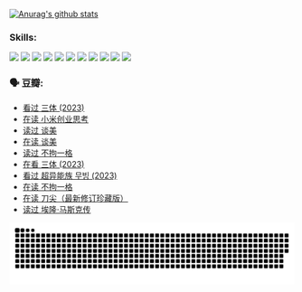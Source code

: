 
[![Anurag's github stats](https://github-readme-stats.vercel.app/api?username=w940853815)](https://github.com/anuraghazra/github-readme-stats)

### Skills:

<code><img height="32" src="https://cdn.jsdelivr.net/npm/simple-icons@v5/icons/python.svg"></code>
<code><img height="32" src="https://cdn.jsdelivr.net/npm/simple-icons@v5/icons/javascript.svg"></code>
<code><img height="32" src="https://cdn.jsdelivr.net/npm/simple-icons@v5/icons/django.svg"></code>
<code><img height="32" src="https://cdn.jsdelivr.net/npm/simple-icons@v5/icons/flask.svg"></code>
<code><img height="32" src="https://cdn.jsdelivr.net/npm/simple-icons@v5/icons/vuetify.svg"></code>
<code><img height="32" src="https://cdn.jsdelivr.net/npm/simple-icons@v5/icons/git.svg"></code>
<code><img height="32" src="https://cdn.jsdelivr.net/npm/simple-icons@v5/icons/docker.svg"></code>
<code><img height="32" src="https://cdn.jsdelivr.net/npm/simple-icons@v5/icons/postgresql.svg"></code>
<code><img height="32" src="https://cdn.jsdelivr.net/npm/simple-icons@v5/icons/elasticsearch.svg"></code>
<code><img height="32" src="https://cdn.jsdelivr.net/npm/simple-icons@v5/icons/macos.svg"></code>
<code><img height="32" src="https://cdn.jsdelivr.net/npm/simple-icons@v5/icons/linux.svg"></code>

### 🗣 豆瓣:

<!-- DOUBAN-ACTIVITIES:START -->
- [看过 三体‎ (2023)](https://www.douban.com/people/136069238/status/4574263039/?_i=12751830)
- [在读 小米创业思考](https://www.douban.com/people/136069238/status/4572047905/?_i=12751830)
- [读过 谈美](https://www.douban.com/people/136069238/status/4572047629/?_i=12751830)
- [在读 谈美](https://www.douban.com/people/136069238/status/4560861771/?_i=12751830)
- [读过 不拘一格](https://www.douban.com/people/136069238/status/4560861445/?_i=12751830)
- [在看 三体‎ (2023)](https://www.douban.com/people/136069238/status/4558185093/?_i=12751830)
- [看过 超异能族 무빙‎ (2023)](https://www.douban.com/people/136069238/status/4556824186/?_i=12751830)
- [在读 不拘一格](https://www.douban.com/people/136069238/status/4541712161/?_i=12751830)
- [在读 刀尖（最新修订珍藏版）](https://www.douban.com/people/136069238/status/4541711339/?_i=12751830)
- [读过 埃隆·马斯克传](https://www.douban.com/people/136069238/status/4541710351/?_i=12751830)
<!-- DOUBAN-ACTIVITIES:END -->


![Snake animation](https://raw.githubusercontent.com/w940853815/w940853815/output/github-contribution-grid-snake.svg)

<!--
**w940853815/w940853815** is a ✨ _special_ ✨ repository because its `README.md` (this file) appears on your GitHub profile.

Here are some ideas to get you started:

- 🔭 I’m currently working on ...
- 🌱 I’m currently learning ...
- 👯 I’m looking to collaborate on ...
- 🤔 I’m looking for help with ...
- 💬 Ask me about ...
- 📫 How to reach me: ...
- 😄 Pronouns: ...
- ⚡ Fun fact: ...
-->
